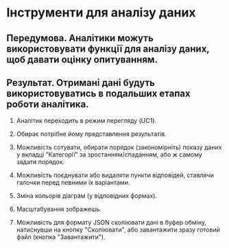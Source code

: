 # Інструменти для аналізу даних

## Передумова. Аналітики можуть використовувати функції для аналізу даних, щоб давати оцінку опитуванням.

## Результат. Отримані дані будуть використовуватись в подальших етапах роботи аналітика.

1. Аналітик переходить в режим перегляду (UC1).

2. Обирає потрібне йому представлення результатів.

3. Можливість сотувати, обирати порядок (закономірніть) показу даних у вкладці "Категорії" за зростанням/спаданням, або ж самому задати порядок.

4. Можливість поєднувати або видаляти пункти відповідей, ставлячи галочки перед певними їх варіантами.

5. Зміна кольорів діаграм (у відповідних формах).

6. Масштабування зображешь.

7. Можливість для формату JSON скопіювати дані в буфер обміну, натиснувши на кнопку "Скопіювати", або завантажити зразу готовий файл (кнопка "Завантажити").
